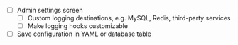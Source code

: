 * [ ] Admin settings screen
    * [ ] Custom logging destinations, e.g. MySQL, Redis, third-party services
    * [ ] Make logging hooks customizable
* [ ] Save configuration in YAML or database table
